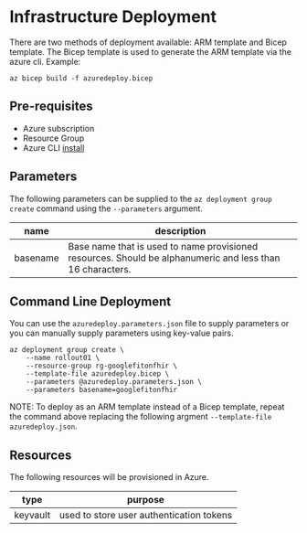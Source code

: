 # Infrastructure Deployment

There are two methods of deployment available: ARM template and Bicep template. The Bicep template is used to generate the ARM template via the azure cli. Example:

```script
az bicep build -f azuredeploy.bicep
```

## Pre-requisites

- Azure subscription
- Resource Group
- Azure CLI [install](https://docs.microsoft.com/en-us/cli/azure/install-azure-cli)

## Parameters

The following parameters can be supplied to the `az deployment group create` command using the `--parameters` argument.

| name  | description   |
|-------|---------------|
| basename | Base name that is used to name provisioned resources. Should be alphanumeric and less than 16 characters. |

## Command Line Deployment

You can use the `azuredeploy.parameters.json` file to supply parameters or you can manually supply parameters using key-value pairs.

```script
az deployment group create \
    --name rollout01 \
    --resource-group rg-googlefitonfhir \
    --template-file azuredeploy.bicep \
    --parameters @azuredeploy.parameters.json \
    --parameters basename=googlefitonfhir
```

NOTE: To deploy as an ARM template instead of a Bicep template, repeat the command above replacing the following argment `--template-file azuredeploy.json`.

## Resources

The following resources will be provisioned in Azure.

| type      | purpose   |
|-----------|-----------|
| keyvault  | used to store user authentication tokens |
